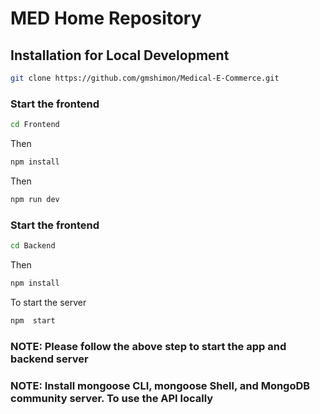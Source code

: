 # MED Home Repository 

## Installation for Local Development

```bash
git clone https://github.com/gmshimon/Medical-E-Commerce.git
```
### Start the frontend 

```bash
cd Frontend
```

Then 

```bash
npm install
```

Then

```bash
npm run dev
```

### Start the frontend 

```bash
cd Backend
```

Then

```bash
npm install
```

To start the server

```bash
npm  start
```

### NOTE: Please follow the above step to start the app and backend server
### NOTE: Install mongoose CLI, mongoose Shell, and MongoDB community server. To use the API locally
